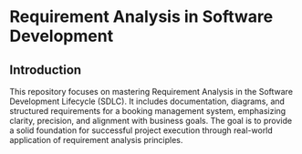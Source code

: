 # Requirement Analysis in Software Development

## Introduction
This repository focuses on mastering Requirement Analysis in the Software Development Lifecycle (SDLC). It includes documentation, diagrams, and structured requirements for a booking management system, emphasizing clarity, precision, and alignment with business goals. The goal is to provide a solid foundation for successful project execution through real-world application of requirement analysis principles.
